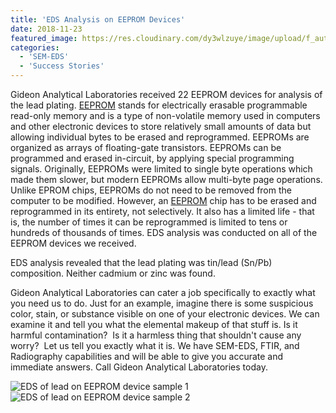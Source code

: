 ```yaml
---
title: 'EDS Analysis on EEPROM Devices'
date: 2018-11-23
featured_image: https://res.cloudinary.com/dy3wlzuye/image/upload/f_auto,c_scale,w_250/v1/GideonLabs/EDS-of-lead-on-EEPROM-device.jpg
categories:
  - 'SEM-EDS'
  - 'Success Stories'
---
```


Gideon Analytical Laboratories received 22 EEPROM devices for analysis of the lead plating. [EEPROM](https://en.wikipedia.org/wiki/EEPROM) stands for electrically erasable programmable read-only memory and is a type of non-volatile memory used in computers and other electronic devices to store relatively small amounts of data but allowing individual bytes to be erased and reprogrammed. EEPROMs are organized as arrays of floating-gate transistors. EEPROMs can be programmed and erased in-circuit, by applying special programming signals. Originally, EEPROMs were limited to single byte operations which made them slower, but modern EEPROMs allow multi-byte page operations. Unlike EPROM chips, EEPROMs do not need to be removed from the computer to be modified. However, an [EEPROM](http://whatis.techtarget.com/definition/EEPROM-electrically-erasable-programmable-read-only-memory) chip has to be erased and reprogrammed in its entirety, not selectively. It also has a limited life - that is, the number of times it can be reprogrammed is limited to tens or hundreds of thousands of times. EDS analysis was conducted on all of the EEPROM devices we received.

EDS analysis revealed that the lead plating was tin/lead (Sn/Pb) composition. Neither cadmium or zinc was found.

Gideon Analytical Laboratories can cater a job specifically to exactly what you need us to do. Just for an example, imagine there is some suspicious color, stain, or substance visible on one of your electronic devices. We can examine it and tell you what the elemental makeup of that stuff is. Is it harmful contamination?  Is it a harmless thing that shouldn't cause any worry?  Let us tell you exactly what it is. We have SEM-EDS, FTIR, and Radiography capabilities and will be able to give you accurate and immediate answers. Call Gideon Analytical Laboratories today.

![EDS of lead on EEPROM device sample 1](https://res.cloudinary.com/dy3wlzuye/image/upload/f_auto,c_scale,w_300/GideonLabs/EDS-of-lead-on-EEPROM-device.jpg 'EDS of lead on EEPROM device sample 1')
![EDS of lead on EEPROM device sample 2](https://res.cloudinary.com/dy3wlzuye/image/upload/f_auto,c_scale,w_300/GideonLabs/EDS-of-lead-on-EEPROM-device-sample-2.jpg 'EDS of lead on EEPROM device sample 2')

